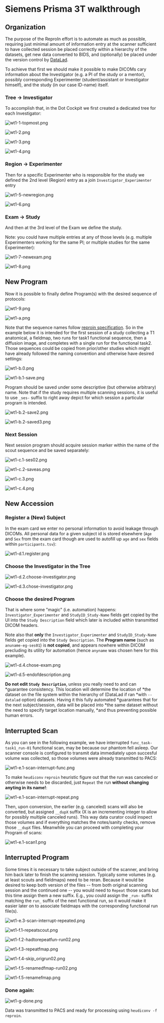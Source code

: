 # Siemens Prisma 3T walkthrough

## Organization

The purpose of the ReproIn effort is to automate as much as possible,
requiring just minimal amount of information entry at the scanner
sufficient to have collected session be placed correctly within a
hierarchy of the datasets, get new data converted to BIDS, and
(optionally) be placed under the version control by
[DataLad](http://datalad.org).

To achieve that first we should make it possible to make DICOMs cary
information about the Investigator (e.g. a PI of the study or a mentor),
possibly corresponding Experimenter (student/assistant or Investigator
himself), and the study (in our case ID-name) itself.

### Tree -> Investigator

To accomplish that, in the Dot Cockpit we first created a dedicated tree
for each Investigator:

![wt1-1-topmost.png](source/images/walkthrough-1/wt1-1-topmost.png)

![wt1-2.png](source/images/walkthrough-1/wt1-2.png)

![wt1-3.png](source/images/walkthrough-1/wt1-3.png)

![wt1-4.png](source/images/walkthrough-1/wt1-4.png)

### Region -> Experimenter

Then for a specific Experimenter who is responsible for the study we
defined the 2nd level (Region) entry as a join `Investigator_Experimenter`
entry

![wt1-5-newregion.png](source/images/walkthrough-1/wt1-5-newregion.png)

![wt1-6.png](source/images/walkthrough-1/wt1-6.png)

### Exam -> Study

And then at the 3rd level of the Exam we define the study.

Note: you could have multiple entries at any of those levels (e.g.
multiple Experimenters working for the same PI; or multiple studies for
the same Experimenter):

![wt1-7-newexam.png](source/images/walkthrough-1/wt1-7-newexam.png)

![wt1-8.png](source/images/walkthrough-1/wt1-8.png)

## New Program

Now it is possible to finally define Program(s) with the desired
sequence of protocols:

![wt1-9.png](source/images/walkthrough-1/wt1-9.png)

![wt1-a.png](source/images/walkthrough-1/wt1-a.png)

Note that the sequence names follow [reproin
specification](https://github.com/nipy/heudiconv/blob/master/heudiconv/heuristics/reproin.py#L26).
So in the example below it is intended for the first session of a study
collecting a T1 anatomical, a fieldmap, two runs for task1 functional
sequence, then a diffusion image, and completes with a single run for
the functional task2.  Those sequences could be copied from prior/other
studies which might have already followed the naming convention and
otherwise have desired settings:

![wt1-b.0.png](source/images/walkthrough-1/wt1-b.0.png)

![wt1-b.1-save.png](source/images/walkthrough-1/wt1-b.1-save.png)

Program should be saved under some descriptive (but otherwise arbitrary)
name.  Note that if the study requires multiple scanning sessions, it is
useful to use `_ses-` suffix to right away depict for which session a
particular program is intended.

![wt1-b.2-save2.png](source/images/walkthrough-1/wt1-b.2-save2.png)

![wt1-b.2-saved3.png](source/images/walkthrough-1/wt1-b.2-saved3.png)

### Next Session

Next session program should acquire session marker within the name
of the scout sequence and be saved separately:

![wt1-c.1-ses02.png](source/images/walkthrough-1/wt1-c.1-ses02.png)

![wt1-c.2-saveas.png](source/images/walkthrough-1/wt1-c.2-saveas.png)

![wt1-c.3.png](source/images/walkthrough-1/wt1-c.3.png)

![wt1-c.4.png](source/images/walkthrough-1/wt1-c.4.png)


## New Accession

### Register a (New) Subject

In the exam card we enter no personal information to avoid leakage through
DICOMs.  All personal data for a given subject id is stored elsewhere
(`Age` and `Sex` from the exam card though are used to autofill up
`age` and `sex` fields within `participants.tsv`):

![wt1-d.1.register.png](source/images/walkthrough-1/wt1-d.1.register.png)

### Choose the Investigator in the Tree

![wt1-d.2.choose-investigator.png](source/images/walkthrough-1/wt1-d.2.choose-investigator.png)

![wt1-d.3.chose-investigator.png](source/images/walkthrough-1/wt1-d.3.chose-investigator.png)

### Choose the desired Program

That is where some "magic" (i.e. automation) happens:
`Investigator_Experimenter` and `StudyID_Study-Name` fields get copied
by the UI into the `Study Description` field which later is included
within transmitted DICOM headers.

Note also that **only** the `Investigator_Experimenter` and
`StudyID_Study-Name` fields get copied into the `Study Description`. The
**Program name** (such as `anuname-eg-ses01`) is **not copied**, and
appears nowhere within DICOM precluding its utility for automation
(hence `anyname` was chosen here for this example).

![wt1-d.4.chose-exam.png](source/images/walkthrough-1/wt1-d.4.chose-exam.png)


![wt1-d.5-endofdescription.png](source/images/walkthrough-1/wt1-d.5-endofdescription.png)

**Do not edit `Study Description`**, unless you really need to and can
*guarantee consistency.  This location will determine the location of
*the dataset on the file system within the hierarchy of (DataLad if ran
*with `--datalad` option) datasets.  Having it this fully automated
*guarantees that for the next subject/session, data will be placed into
*the same dataset without the need to specify target location manually,
*and thus preventing possible human errors.

## Interrupted Scan

As you can see in the following example, we have interrupted
`func_task-task1_run-01` functional scan, may be because our phantom
fell asleep.  Our scanner console is configured to transmit data
immediately upon succesful volume was collected, so those volumes were
already transmitted to PACS:

![wt1-e.1-scan-interrupt-func.png](source/images/walkthrough-1/wt1-e.1-scan-interrupt-func.png)

To make `heudiconv` `reproin` heuristic figure out that the run was
canceled or otherwise needs to be discarded, just `Repeat` the run
**without changing anyting in its name!**:

![wt1-e.1-scan-interrupt-repeat.png](source/images/walkthrough-1/wt1-e.1-scan-interrupt-repeat.png)

Then, upon conversion, the earlier (e.g. canceled) scans will also be
converted, but assigned `__dupX` suffix (X is an incrementing integer to
allow for possibly multiple canceled runs). This way data curator could
inspect those volumes and if everything matches the notes/sanity checks,
remove those `__dupX` files.  Meanwhile you can proceed with completing
your Program of scans:

![wt1-e.1-scan1.png](source/images/walkthrough-1/wt1-e.1-scan1.png)


## Interrupted Program

Some times it is necessary to take subject outside of the scanner, and
bring him back later to finish the scanning session.  Typically some volumes
(e.g. at least scouts and fieldmaps) need to be reran.  Because it would be
desired to keep both version of the files -- from both original scanning
session and the continued one -- you would need to `Repeat` those scans
but this time assign them a new suffix.  E.g., you could assign the `_run-`
suffix matching the `run_` suffix of the next functional run, so it would
make it easier later on to associate fieldmaps with the corresponding
functional run file(s).

![wt1-e.3-scan-interrupt-repeated.png](source/images/walkthrough-1/wt1-e.3-scan-interrupt-repeated.png)

![wt1-f.1-repeatscout.png](source/images/walkthrough-1/wt1-f.1-repeatscout.png)

![wt1-f.2-hadtorepeatfun-run02.png](source/images/walkthrough-1/wt1-f.2-hadtorepeatfun-run02.png)

![wt1-f.3-repeatfmap.png](source/images/walkthrough-1/wt1-f.3-repeatfmap.png)

![wt1-f.4-skip_origrun02.png](source/images/walkthrough-1/wt1-f.4-skip_origrun02.png)

![wt1-f.5-renamedfmap-run02.png](source/images/walkthrough-1/wt1-f.5-renamedfmap-run02.png)

![wt1-f.5-renamefmap.png](source/images/walkthrough-1/wt1-f.5-renamefmap.png)

### Done again:

![wt1-g-done.png](source/images/walkthrough-1/wt1-g-done.png)

Data was transmitted to PACS and ready for processing using `heudiconv
-f reproin`.